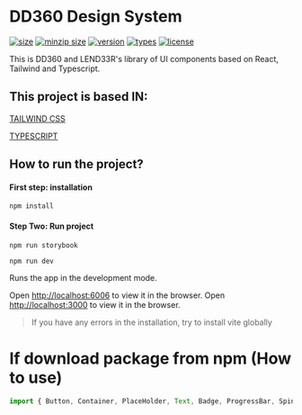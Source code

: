 # DD360 Design System

[![size](https://badgen.net/bundlephobia/min/dd360-ds)](https://www.npmjs.com/package/dd360-ds)
[![minzip size](https://badgen.net/bundlephobia/minzip/dd360-ds)](https://www.npmjs.com/package/dd360-ds)
[![version](https://badgen.net/npm/v/dd360-ds)](https://www.npmjs.com/package/dd360-ds)
[![types](https://badgen.net/npm/types/dd360-ds)](https://www.npmjs.com/package/dd360-ds)
[![license](https://badgen.net/npm/license/dd360-ds)](https://www.npmjs.com/package/dd360-ds)

This is DD360 and LEND33R's library of UI components based on React, Tailwind and Typescript.

## This project is based IN:

[TAILWIND CSS](https://tailwindcss.com/)

[TYPESCRIPT](https://www.typescriptlang.org/)

## How to run the project?

#### First step: installation

```
npm install
```

#### Step Two: Run project

```
npm run storybook
```

```
npm run dev
```

Runs the app in the development mode.

Open [http://localhost:6006](http://localhost:6006) to view it in the browser. Open [http://localhost:3000](http://localhost:3000) to view it in the browser.

> If you have any errors in the installation, try to install vite globally

# If download package from npm (How to use)

```jsx
import { Button, Container, PlaceHolder, Text, Badge, ProgressBar, Spinner, Flex, Imageicon } from 'dd360-ds'
```
